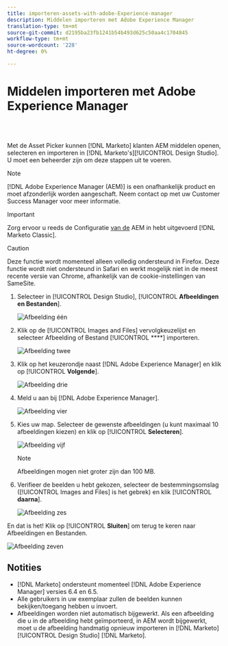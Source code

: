 ```yaml
---
title: importeren-assets-with-adobe-Experience-manager
description: Middelen importeren met Adobe Experience Manager
translation-type: tm+mt
source-git-commit: d2195ba23fb1241b54b493d625c50aa4c1704845
workflow-type: tm+mt
source-wordcount: '228'
ht-degree: 0%

---
```



# Middelen importeren met Adobe Experience Manager

<br> 

Met de Asset Picker kunnen [!DNL Marketo] klanten AEM middelen openen, selecteren en importeren in [!DNL Marketo's][!UICONTROL Design Studio]. U moet een beheerder zijn om deze stappen uit te voeren.

>[!NOTE]
>[!DNL Adobe Experience Manager (AEM)] is een onafhankelijk product en moet afzonderlijk worden aangeschaft. Neem contact op met uw Customer Success Manager voor meer informatie.

>[!IMPORTANT]
>Zorg ervoor u reeds de Configuratie [van de](https://docs.marketo.com/x/FwPLAQ) AEM in hebt uitgevoerd [!DNL Marketo Classic].

>[!CAUTION]
>
>Deze functie wordt momenteel alleen volledig ondersteund in Firefox. Deze functie wordt niet ondersteund in Safari en werkt mogelijk niet in de meest recente versie van Chrome, afhankelijk van de cookie-instellingen van SameSite.

1. Selecteer in [!UICONTROL Design Studio], [!UICONTROL **Afbeeldingen en Bestanden**].

   ![Afbeelding één](/help/sky/assets/design-studio/importing-assets-with-adobe-experience-manager/importing-assets-with-adobe-experience-manager-1.png)

1. Klik op de [!UICONTROL Images and Files] vervolgkeuzelijst en selecteer Afbeelding of Bestand [!UICONTROL ****] importeren.

   ![Afbeelding twee](/help/sky/assets/design-studio/importing-assets-with-adobe-experience-manager/importing-assets-with-adobe-experience-manager-2.png)

1. Klik op het keuzerondje naast [!DNL Adobe Experience Manager] en klik op [!UICONTROL **Volgende**].

   ![Afbeelding drie](/help/sky/assets/design-studio/importing-assets-with-adobe-experience-manager/importing-assets-with-adobe-experience-manager-3.png)

1. Meld u aan bij [!DNL Adobe Experience Manager].

   ![Afbeelding vier](/help/sky/assets/design-studio/importing-assets-with-adobe-experience-manager/importing-assets-with-adobe-experience-manager-4.png)

1. Kies uw map. Selecteer de gewenste afbeeldingen (u kunt maximaal 10 afbeeldingen kiezen) en klik op [!UICONTROL **Selecteren**].

   ![Afbeelding vijf](/help/sky/assets/design-studio/importing-assets-with-adobe-experience-manager/importing-assets-with-adobe-experience-manager-5.png)

   >[!NOTE]
   >
   >Afbeeldingen mogen niet groter zijn dan 100 MB.

1. Verifieer de beelden u hebt gekozen, selecteer de bestemmingsomslag ([!UICONTROL Images and Files] is het gebrek) en klik [!UICONTROL **daarna**].

   ![Afbeelding zes](/help/sky/assets/design-studio/importing-assets-with-adobe-experience-manager/importing-assets-with-adobe-experience-manager-6.png)

En dat is het! Klik op [!UICONTROL **Sluiten**] om terug te keren naar Afbeeldingen en Bestanden.

![Afbeelding zeven](/help/sky/assets/design-studio/importing-assets-with-adobe-experience-manager/importing-assets-with-adobe-experience-manager-7.png)

## Notities

* [!DNL Marketo] ondersteunt momenteel [!DNL Adobe Experience Manager] versies 6.4 en 6.5.
* Alle gebruikers in uw exemplaar zullen de beelden kunnen bekijken/toegang hebben u invoert.
* Afbeeldingen worden niet automatisch bijgewerkt. Als een afbeelding die u in de afbeelding hebt geïmporteerd, in AEM wordt bijgewerkt, moet u de afbeelding handmatig opnieuw importeren in [!DNL Marketo] [!UICONTROL Design Studio] [!DNL Marketo].
